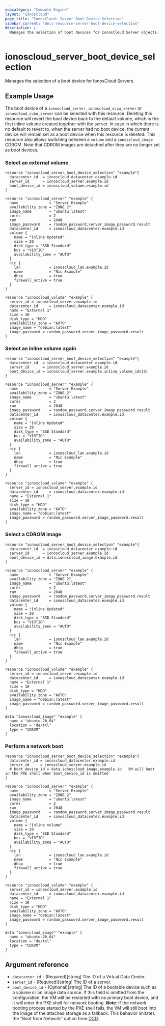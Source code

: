 ```yaml
---
subcategory: "Compute Engine"
layout: "ionoscloud"
page_title: "IonosCloud: Server Boot Device Selection"
sidebar_current: "docs-resource-server-boot-device-selection"
description: |-
  Manages the selection of boot devices for IonosCloud Server objects.
---
```


# ionoscloud_server_boot_device_selection

Manages the selection of a boot device for IonosCloud Servers. 

## Example Usage

The boot device of a `ionoscloud_server`, `ionoscloud_vcpu_server` or `ionoscloud_cube_server` can be selected with this resource.
Deleting this resource will revert the boot device back to the default volume, which is the first inline volume created together with the server. In case in which there is no default to revert to, when the server had no boot device, the current device will remain set as a boot device when this resource is deleted.
This resource also allows switching between a `volume` and a `ionoscloud_image` CDROM. Note that CDROM images are detached after they are no longer set as boot devices.

### Select an external volume
```hcl
resource "ionoscloud_server_boot_device_selection" "example"{
  datacenter_id  = ionoscloud_datacenter.example.id
  server_id      = ionoscloud_server.example.id
  boot_device_id = ionoscloud_volume.example.id
}

resource "ionoscloud_server" "example" {
  name              = "Server Example"
  availability_zone = "ZONE_2"
  image_name        = "ubuntu:latest"
  cores             = 2
  ram               = 2048
  image_password    = random_password.server_image_password.result
  datacenter_id     = ionoscloud_datacenter.example.id
  volume {
    name = "Inline Updated"
    size = 20
    disk_type = "SSD Standard"
    bus = "VIRTIO"
    availability_zone = "AUTO"
  }
  nic {
    lan             = ionoscloud_lan.example.id
    name            = "Nic Example"
    dhcp            = true
    firewall_active = true
  }
}

resource "ionoscloud_volume" "example" {
  server_id = ionoscloud_server.example.id
  datacenter_id     = ionoscloud_datacenter.example.id
  name = "External 1"
  size = 10
  disk_type = "HDD"
  availability_zone = "AUTO"
  image_name = "debian:latest"
  image_password = random_password.server_image_password.result
}
```

### Select an inline volume again
```hcl
resource "ionoscloud_server_boot_device_selection" "example"{
  datacenter_id  = ionoscloud_datacenter.example.id
  server_id      = ionoscloud_server.example.id
  boot_device_id = ionoscloud_server.example.inline_volume_ids[0]
}

resource "ionoscloud_server" "example" {
  name              = "Server Example"
  availability_zone = "ZONE_2"
  image_name        = "ubuntu:latest"
  cores             = 2
  ram               = 2048
  image_password    = random_password.server_image_password.result
  datacenter_id     = ionoscloud_datacenter.example.id
  volume {
    name = "Inline Updated"
    size = 20
    disk_type = "SSD Standard"
    bus = "VIRTIO"
    availability_zone = "AUTO"
  }
  nic {
    lan             = ionoscloud_lan.example.id
    name            = "Nic Example"
    dhcp            = true
    firewall_active = true
  }
}

resource "ionoscloud_volume" "example" {
  server_id = ionoscloud_server.example.id
  datacenter_id     = ionoscloud_datacenter.example.id
  name = "External 1"
  size = 10
  disk_type = "HDD"
  availability_zone = "AUTO"
  image_name = "debian:latest"
  image_password = random_password.server_image_password.result
}
```

### Select a CDROM image
```hcl
resource "ionoscloud_server_boot_device_selection" "example"{
  datacenter_id  = ionoscloud_datacenter.example.id
  server_id      = ionoscloud_server.example.id
  boot_device_id = data.ionoscloud_image.example.id
}

resource "ionoscloud_server" "example" {
  name              = "Server Example"
  availability_zone = "ZONE_2"
  image_name        = "ubuntu:latest"
  cores             = 2
  ram               = 2048
  image_password    = random_password.server_image_password.result
  datacenter_id     = ionoscloud_datacenter.example.id
  volume {
    name = "Inline Updated"
    size = 20
    disk_type = "SSD Standard"
    bus = "VIRTIO"
    availability_zone = "AUTO"
  }
  nic {
    lan             = ionoscloud_lan.example.id
    name            = "Nic Example"
    dhcp            = true
    firewall_active = true
  }
}

resource "ionoscloud_volume" "example" {
  server_id = ionoscloud_server.example.id
  datacenter_id     = ionoscloud_datacenter.example.id
  name = "External 1"
  size = 10
  disk_type = "HDD"
  availability_zone = "AUTO"
  image_name = "debian:latest"
  image_password = random_password.server_image_password.result
}

data "ionoscloud_image" "example" {
  name = "ubuntu-20.04"
  location = "de/txl"
  type = "CDROM"
}
```

### Perform a network boot
```hcl
resource "ionoscloud_server_boot_device_selection" "example"{
  datacenter_id = ionoscloud_datacenter.example.id
  server_id     = ionoscloud_server.example.id
  # boot_device_id = data.ionoscloud_image.example.id   VM will boot in the PXE shell when boot_device_id is omitted
}

resource "ionoscloud_server" "example" {
  name              = "Server Example"
  availability_zone = "ZONE_2"
  image_name        = "ubuntu:latest"
  cores             = 2
  ram               = 2048
  image_password    = random_password.server_image_password.result
  datacenter_id     = ionoscloud_datacenter.example.id
  volume {
    name = "Inline volume"
    size = 20
    disk_type = "SSD Standard"
    bus = "VIRTIO"
    availability_zone = "AUTO"
  }
  nic {
    lan             = ionoscloud_lan.example.id
    name            = "Nic Example"
    dhcp            = true
    firewall_active = true
  }
}

resource "ionoscloud_volume" "example" {
  server_id = ionoscloud_server.example.id
  datacenter_id     = ionoscloud_datacenter.example.id
  name = "External 1"
  size = 10
  disk_type = "HDD"
  availability_zone = "AUTO"
  image_name = "debian:latest"
  image_password = random_password.server_image_password.result
}

data "ionoscloud_image" "example" {
  name = "ubuntu-20.04"
  location = "de/txl"
  type = "CDROM"
}
```

## Argument reference

- `datacenter_id` - (Required)[string] The ID of a Virtual Data Center.
- `server_id` - (Required)[string] The ID of a server.
- `boot_device_id` - (Optional)[string] The ID of a bootable device such as a volume or an image data source. If this field is omitted from the configuration, the VM will be restarted with no primary boot device, and it will enter the PXE shell for network booting. 
***Note***: If the network booting process started by the PXE shell fails, the VM will still boot into the image of the attached storage as a fallback. This behavior imitates the "Boot from Network" option from [DCD](https://dcd.ionos.com/).

